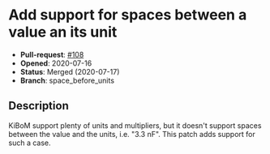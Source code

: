# Add support for spaces between a value an its unit

- **Pull-request**: [#108](https://github.com/SchrodingersGat/KiBoM/pull/108)
- **Opened**: 2020-07-16
- **Status**: Merged (2020-07-17)
- **Branch**: space_before_units

## Description

KiBoM support plenty of units and multipliers, but it doesn't support spaces between the value and the units, i.e. "3.3 nF".
This patch adds support for such a case.
